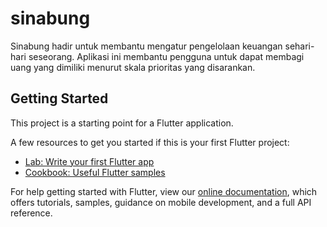 # sinabung

Sinabung hadir untuk membantu mengatur pengelolaan keuangan sehari-hari seseorang. Aplikasi ini membantu pengguna untuk dapat membagi uang yang dimiliki menurut skala prioritas yang disarankan.

## Getting Started

This project is a starting point for a Flutter application.

A few resources to get you started if this is your first Flutter project:

- [Lab: Write your first Flutter app](https://flutter.dev/docs/get-started/codelab)
- [Cookbook: Useful Flutter samples](https://flutter.dev/docs/cookbook)

For help getting started with Flutter, view our
[online documentation](https://flutter.dev/docs), which offers tutorials,
samples, guidance on mobile development, and a full API reference.

